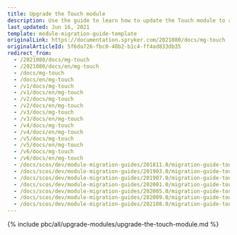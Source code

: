 ```yaml
---
title: Upgrade the Touch module
description: Use the guide to learn how to update the Touch module to a newer version.
last_updated: Jun 16, 2021
template: module-migration-guide-template
originalLink: https://documentation.spryker.com/2021080/docs/mg-touch
originalArticleId: 5f6da726-fbc0-48b2-b1c4-ff4ad833db35
redirect_from:
  - /2021080/docs/mg-touch
  - /2021080/docs/en/mg-touch
  - /docs/mg-touch
  - /docs/en/mg-touch
  - /v1/docs/mg-touch
  - /v1/docs/en/mg-touch
  - /v2/docs/mg-touch
  - /v2/docs/en/mg-touch
  - /v3/docs/mg-touch
  - /v3/docs/en/mg-touch
  - /v4/docs/mg-touch
  - /v4/docs/en/mg-touch
  - /v5/docs/mg-touch
  - /v5/docs/en/mg-touch
  - /v6/docs/mg-touch
  - /v6/docs/en/mg-touch
  - /docs/scos/dev/module-migration-guides/201811.0/migration-guide-touch.html
  - /docs/scos/dev/module-migration-guides/201903.0/migration-guide-touch.html
  - /docs/scos/dev/module-migration-guides/201907.0/migration-guide-touch.html
  - /docs/scos/dev/module-migration-guides/202001.0/migration-guide-touch.html
  - /docs/scos/dev/module-migration-guides/202005.0/migration-guide-touch.html
  - /docs/scos/dev/module-migration-guides/202009.0/migration-guide-touch.html
  - /docs/scos/dev/module-migration-guides/202108.0/migration-guide-touch.html   
---
```


{% include pbc/all/upgrade-modules/upgrade-the-touch-module.md %} <!-- To edit, see /_includes/pbc/all/upgrade-modules/upgrade-the-touch-module.md -->
